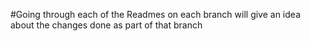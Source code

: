 #Going through each of the Readmes on each branch will give an idea about the changes done as part of that branch
